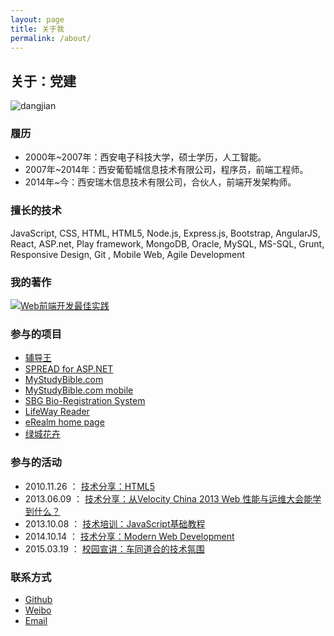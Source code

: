```yaml
---
layout: page
title: 关于我
permalink: /about/
---
```

## 关于：党建

<img src="http://i.imgur.com/mnwusO1.jpg?1" alt="dangjian" style="max-width: 300px;" />

### 履历

* 2000年~2007年：西安电子科技大学，硕士学历，人工智能。
* 2007年~2014年：西安葡萄城信息技术有限公司，程序员，前端工程师。
* 2014年~今：西安瑞木信息技术有限公司，合伙人，前端开发架构师。

### 擅长的技术

JavaScript, CSS, HTML, HTML5, Node.js, Express.js, Bootstrap, AngularJS, React, ASP.net, Play framework, MongoDB, Oracle, MySQL, MS-SQL, Grunt, Responsive Design, Git
, Mobile Web, Agile Development

### 我的著作

[![Web前端开发最佳实践](http://images.china-pub.com/ebook3770001-3775000/3770903/zcover.jpg)](http://product.china-pub.com/3770903)

### 参与的项目

* [辅导王](http://www.52fdw.com/)
* [SPREAD for ASP.NET](http://www.componentone.com/SuperProducts/SpreadWeb/)
* [MyStudyBible.com](https://www.mystudybible.com/)
* [MyStudyBible.com mobile](https://www.mystudybible.com/mobile)
* [SBG Bio-Registration System](http://www.sbg-fwcms.com/)
* [LifeWay Reader](https://reader.lifeway.com/)
* [eRealm home page](http://www.erealm.cn)
* [绿城花卉](http://shop.sxlvcheng.com)

### 参与的活动

* 2010.11.26 ： [技术分享：HTML5](http://www.slideshare.net/hunterdang/html5-48176079)
* 2013.06.09 ： [技术分享：从Velocity China 2013 Web 性能与运维大会能学到什么？](http://www.dang-jian.com/velocity/2013/06/09/velocity-china-2013.html)
* 2013.10.08 ： [技术培训：JavaScript基础教程](http://www.dang-jian.com/labs/#/javascriptclass)
* 2014.10.14 ： [技术分享：Modern Web Development](http://www.slideshare.net/hunterdang/first-class-39175981)
* 2015.03.19 ： [校园宣讲：车同道合的技术氛围](www.dang-jian.com/labs/ctdh-presentation)

### 联系方式

* [Github](http://www.github.com/dangjian)
* [Weibo](http://www.weibo.com/dangjian)
* [Email](mailto:hunterdang@gmail.com)



